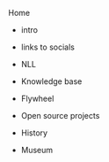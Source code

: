 Home
 - intro
 - links to socials


- NLL
- Knowledge base
- Flywheel
- Open source projects
- History
- Museum